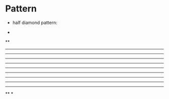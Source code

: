 # Pattern
- half diamond pattern:
* 
** 
*** 
**** 
***** 
****** 
******* 
****** 
***** 
****
***
**
*


